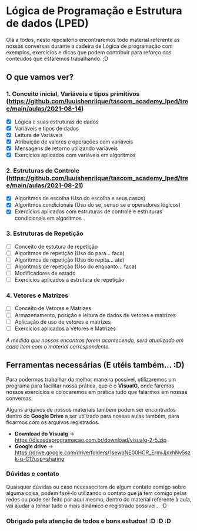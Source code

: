 # Lógica de Programação e Estrutura de dados (LPED)

Olá a todos, neste repositório encontraremos todo material referente as nossas conversas durante a cadeira de Lógica de programação com exemplos, exercícios e dicas que podem contribuir para reforço dos conteúdos que estaremos trabalhando. ;D

## O que vamos ver?

### 1. Conceito inicial, Variáveis e tipos primitivos (https://github.com/luuishenriique/tascom_academy_lped/tree/main/aulas/2021-08-14)
- [X] Lógica e suas estruturas de dados
- [X]  Variáveis e tipos de dados 
- [X]  Leitura de Variáveis
- [X]  Atribuição de valores e operações com variáveis
- [X]  Mensagens de retorno utilizando variáveis
- [X]  Exercícios aplicados com variáveis em algoritmos

### 2. Estruturas de Controle (https://github.com/luuishenriique/tascom_academy_lped/tree/main/aulas/2021-08-21)
- [X]  Algoritmos de escolha (Uso do escolha e seus casos)
- [X]  Algoritmos condicionais (Uso do se, senao se e operadores lógicos)
- [X]  Exercícios aplicados com estruturas de controle e estruturas condicionais em algoritmos

### 3. Estruturas de Repetição
- [ ] Conceito de estutura de repetição
- [ ]  Algoritmos de repetição (Uso do para... faca)
- [ ]  Algoritmos de repetição (Uso do repita... ate)
- [ ]  Algoritmos de repetição (Uso do enquanto... faca)
- [ ]  Modificadores de estado
- [ ]  Exercícios aplicados a estrutura de repetição

### 4. Vetores e Matrizes
- [ ]  Conceito de Vetores e Matrizes
- [ ]  Armazenamento, posição e leitura de dados de vetores e matrizes
- [ ]  Aplicação de uso de vetores e matrizes
- [ ]  Exercícios aplicados a Vetores e Matrizes

*A medida que nossos encontros forem acontecendo, será atualizado em cada item com o material correspondente.*

## Ferramentas necessárias (E utéis também... :D)
Para podermos trabalhar da melhor maneira possível, utilizaremos um programa para facilitar nossa prática, que é o **VisualG**, onde faremos nossos exercícios e colocaremos em prática tudo que falarmos em nossas conversas.

Alguns arquivos de nossos materiais também podem ser encontrados dentro do **Google Drive** a ser utilizado para nossas aulas também, para ficarmos com os arquivos registrados. 

- **Download do Visualg** -> https://dicasdeprogramacao.com.br/download/visualg-2-5.zip
- **Google drive** -> https://drive.google.com/drive/folders/1sewbNE00HCR_ErmiJjxxhNv5szk-q-C1?usp=sharing

### Dúvidas e contato

Quaisquer dúvidas ou caso necessecitem de algum contato comigo sobre alguma coisa, podem fazê-lo utilizando o contato que já tem comigo pelas redes ou pode ser feito por aqui mesmo, dentro do material referente à aula, vai ajudar a tornar tudo o mais dinâmico e registrado possível... ;D


### Obrigado pela atenção de todos e bons estudos! :D :D :D 

